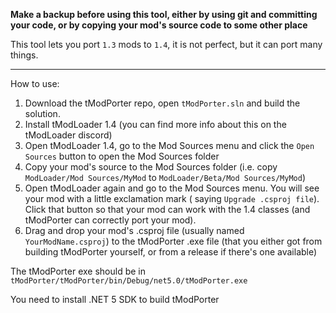 **Make a backup before using this tool, either by using git and committing your code, or by copying your mod's source
code to some other place**

This tool lets you port `1.3` mods to `1.4`, it is not perfect, but it can port many things.

---

How to use:
1) Download the tModPorter repo, open `tModPorter.sln` and build the solution.
2) Install tModLoader 1.4 (you can find more info about this on the tModLoader discord)
3) Open tModLoader 1.4, go to the Mod Sources menu and click the `Open Sources` button to open the Mod Sources folder
4) Copy your mod's source to the Mod Sources folder (i.e. copy `ModLoader/Mod Sources/MyMod`
   to `ModLoader/Beta/Mod Sources/MyMod`)
5) Open tModLoader again and go to the Mod Sources menu. You will see your mod with a little exclamation mark (
   saying `Upgrade .csproj file`). Click that button so that your mod can work with the 1.4 classes (and tModPorter can
   correctly port your mod).
6) Drag and drop your mod's .csproj file (usually named `YourModName.csproj`) to the tModPorter .exe file (that you
   either got from building tModPorter yourself, or from a release if there's one available)

The tModPorter exe should be in `tModPorter/tModPorter/bin/Debug/net5.0/tModPorter.exe`

You need to install .NET 5 SDK to build tModPorter
